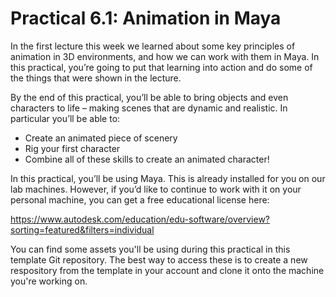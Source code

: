 # Practical 6.1: Animation in Maya

In the first lecture this week we learned about some key principles of animation in 3D environments, and how we can work with them in Maya. In this practical, you’re going to put that learning into action and do some of the things that were shown in the lecture. 

By the end of this practical, you’ll be able to bring objects and even characters to life – making scenes that are dynamic and realistic. In particular you’ll be able to:

- Create an animated piece of scenery
- Rig your first character
- Combine all of these skills to create an animated character!

In this practical, you’ll be using Maya. This is already installed for you on our lab machines. However, if you’d like to continue to work with it on your personal machine, you can get a free educational license here:

https://www.autodesk.com/education/edu-software/overview?sorting=featured&filters=individual

You can find some assets you'll be using during this practical in this template Git repository. The best way to access these is to create a new respository from the template in your account and clone it onto the machine you're working on.
